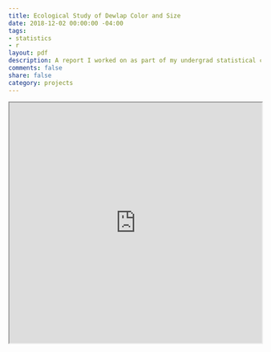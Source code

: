 ```yaml
---
title: Ecological Study of Dewlap Color and Size
date: 2018-12-02 00:00:00 -04:00
tags:
- statistics
- r
layout: pdf
description: A report I worked on as part of my undergrad statistical consultation
comments: false
share: false
category: projects
---
```


<iframe src="https://drive.google.com/file/d/1qkAacz-bvNNBkC7_9OoYLZcbXYcwId8b/preview" width="100%" height="480"></iframe>
